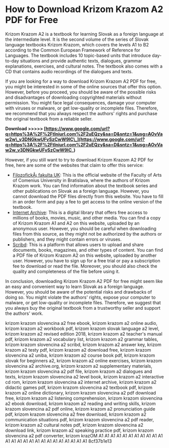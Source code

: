 
 
# How to Download Krizom Krazom A2 PDF for Free
 
Krizom Krazom A2 is a textbook for learning Slovak as a foreign language at the intermediate level. It is the second volume of the series of Slovak language textbooks Krizom Krazom, which covers the levels A1 to B2 according to the Common European Framework of Reference for Languages. The textbook includes 10 topic-based units that introduce day-to-day situations and provide authentic texts, dialogues, grammar explanations, exercises, and cultural notes. The textbook also comes with a CD that contains audio recordings of the dialogues and texts.
 
If you are looking for a way to download Krizom Krazom A2 PDF for free, you might be interested in some of the online sources that offer this option. However, before you proceed, you should be aware of the possible risks and disadvantages of downloading copyrighted materials without permission. You might face legal consequences, damage your computer with viruses or malware, or get low-quality or incomplete files. Therefore, we recommend that you always respect the authors' rights and purchase the original textbook from a reliable seller.
 
**Download >>>>> [https://www.google.com/url?q=https%3A%2F%2Ftlniurl.com%2F2uEQzy&sa=D&sntz=1&usg=AOvVaw2w\_v3DNGkwUFvSzCwW9lC\_](https://www.google.com/url?q=https%3A%2F%2Ftlniurl.com%2F2uEQzy&sa=D&sntz=1&usg=AOvVaw2w_v3DNGkwUFvSzCwW9lC_)**


 
However, if you still want to try to download Krizom Krazom A2 PDF for free, here are some of the websites that claim to offer this service:
 
- [FilozofickÃ¡ fakulta UK](https://fphil.uniba.sk/katedry-a-odborne-pracoviska/sas/edicna-cinnost-publications/krizom-krazom-a1-b2/): This is the official website of the Faculty of Arts of Comenius University in Bratislava, where the authors of Krizom Krazom work. You can find information about the textbook series and other publications on Slovak as a foreign language. However, you cannot download the PDF files directly from this website. You have to fill in an order form and pay a fee to get access to the online version of the textbook.
- [Internet Archive](https://archive.org/details/copy-of-krizom-krazom-a-1-a-2): This is a digital library that offers free access to millions of books, movies, music, and other media. You can find a copy of Krizom Krazom A1 and A2 on this website, uploaded by an anonymous user. However, you should be careful when downloading files from this source, as they might not be authorized by the authors or publishers, and they might contain errors or viruses.
- [Scribd](https://www.scribd.com/document/325338257/Kamenarova-r-Krizom-Krazom-Slovencina-a2): This is a platform that allows users to upload and share documents, books, magazines, and other types of content. You can find a PDF file of Krizom Krazom A2 on this website, uploaded by another user. However, you have to sign up for a free trial or pay a subscription fee to download or read the file. Moreover, you should also check the quality and completeness of the file before using it.

In conclusion, downloading Krizom Krazom A2 PDF for free might seem like an easy and convenient way to learn Slovak as a foreign language. However, you should be aware of the potential risks and drawbacks of doing so. You might violate the authors' rights, expose your computer to malware, or get low-quality or incomplete files. Therefore, we suggest that you always buy the original textbook from a trustworthy seller and support the authors' work.
 
krizom krazom slovencina a2 free ebook,  krizom krazom a2 online audio,  krizom krazom a2 workbook pdf,  krizom krazom slovak language a2 level,  krizom krazom a2 revised edition 2018,  krizom krazom a2 teacher's manual pdf,  krizom krazom a2 vocabulary list,  krizom krazom a2 grammar tables,  krizom krazom slovencina a2 scribd,  krizom krazom a2 answer key,  krizom krazom a2 testy pdf,  krizom krazom a2 download free,  krizom krazom slovencina a2 uniba,  krizom krazom a2 course book pdf,  krizom krazom slovak for beginners a2,  krizom krazom a2 online exercises,  krizom krazom slovencina a2 archive.org,  krizom krazom a2 supplementary materials,  krizom krazom slovencina a2 pdf file,  krizom krazom a2 dialogues and texts,  krizom krazom slovencina a2 level book,  krizom krazom a2 interactive cd rom,  krizom krazom slovencina a2 internet archive,  krizom krazom a2 didactic games pdf,  krizom krazom slovencina a2 textbook pdf,  krizom krazom a2 online dictionary,  krizom krazom slovencina a2 pdf download free,  krizom krazom a2 listening comprehension,  krizom krazom slovencina a2 ebook download,  krizom krazom a2 reading and writing skills,  krizom krazom slovencina a2 pdf online,  krizom krazom a2 pronunciation guide pdf,  krizom krazom slovencina a2 free download,  krizom krazom a2 communication situations pdf,  krizom krazom slovencina a2 pdf reader,  krizom krazom a2 cultural notes pdf,  krizom krazom slovencina a2 download link,  krizom krazom a2 speaking practice pdf,  krizom krazom slovencina a2 pdf converter,  krizom krazOM A1 A1 A1 A1 A1 A1 A1 A1 A1 A1 A1 A1 A1 A1 A1 A1 A1 A1 A1 A1 A1 A1 A1 A1 A1
 8cf37b1e13
 
